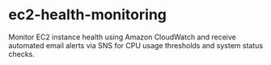 # ec2-health-monitoring
Monitor EC2 instance health using Amazon CloudWatch and receive automated email alerts via SNS for CPU usage thresholds and system status checks.
